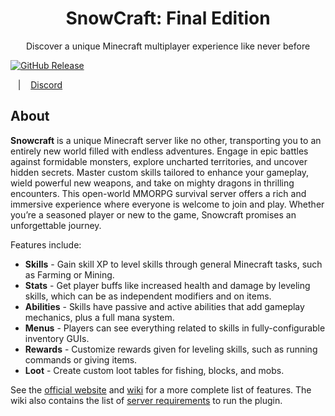 <h1 style="text-align:center;">SnowCraft: Final Edition</h1>

<p style="text-align:center;">
Discover a unique Minecraft multiplayer experience like never before
</p>

[![GitHub Release](https://img.shields.io/github/v/release/Archy-X/AuraSkills?style=flat-square)](https://github.com/ThomasDeStrooper/SnowCraft-Final-Edition/releases/latest)

  &nbsp;&nbsp;&nbsp;|&nbsp;&nbsp;&nbsp;
  <a href="https://discord.gg/w4eFd4WMhZ">Discord</a>
</p>

## About

**Snowcraft** is a unique Minecraft server like no other, transporting you to an entirely new world 
filled with endless adventures. Engage in epic battles against formidable monsters, 
explore uncharted territories, and uncover hidden secrets. Master custom skills tailored to enhance 
your gameplay, wield powerful new weapons, and take on mighty dragons in thrilling encounters. 
This open-world MMORPG survival server offers a rich and immersive experience where everyone 
is welcome to join and play. Whether you’re a seasoned player or new to the game, 
Snowcraft promises an unforgettable journey.

Features include:
- **Skills** - Gain skill XP to level skills through general Minecraft tasks, such as Farming or Mining.
- **Stats** - Get player buffs like increased health and damage by leveling skills, which can be as independent modifiers and on items.
- **Abilities** - Skills have passive and active abilities that add gameplay mechanics, plus a full mana system.
- **Menus** - Players can see everything related to skills in fully-configurable inventory GUIs.
- **Rewards** - Customize rewards given for leveling skills, such as running commands or giving items.
- **Loot** - Create custom loot tables for fishing, blocks, and mobs.

See the [official website](https://aurelium.dev/auraskills) and [wiki](https://wiki.aurelium.dev/auraskills) for a more complete list of features. The wiki also contains the list of [server requirements](https://wiki.aurelium.dev/auraskills/server-requirements) to run the plugin.
